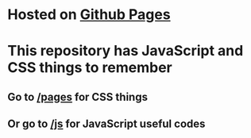 # Hosted on [Github Pages](https://guilherme-monte.github.io/Interesting-things/)
# This repository has JavaScript and CSS things to remember

## Go to [/pages](https://guilherme-monte.github.io/Interesting-things/pages) for CSS things
## Or go to [/js](https://guilherme-monte.github.io/Interesting-things/js) for JavaScript useful codes